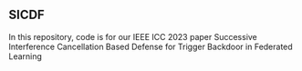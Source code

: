 ## SICDF

In this repository, code is for our IEEE ICC 2023 paper Successive Interference Cancellation Based Defense for Trigger Backdoor in Federated Learning
